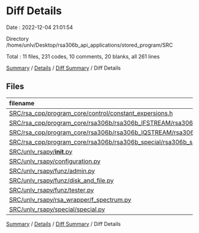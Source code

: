# Diff Details

Date : 2022-12-04 21:01:54

Directory /home/unlv/Desktop/rsa306b_api_applications/stored_program/SRC

Total : 11 files,  231 codes, 10 comments, 20 blanks, all 261 lines

[Summary](results.md) / [Details](details.md) / [Diff Summary](diff.md) / Diff Details

## Files
| filename | language | code | comment | blank | total |
| :--- | :--- | ---: | ---: | ---: | ---: |
| [SRC/rsa_cpp/program_core/control/constant_expersions.h](/SRC/rsa_cpp/program_core/control/constant_expersions.h) | C++ | 4 | 0 | 0 | 4 |
| [SRC/rsa_cpp/program_core/rsa306b/rsa306b_IFSTREAM/rsa306b_ifstream_user_record_r3f.cpp](/SRC/rsa_cpp/program_core/rsa306b/rsa306b_IFSTREAM/rsa306b_ifstream_user_record_r3f.cpp) | C++ | -9 | 18 | 1 | 10 |
| [SRC/rsa_cpp/program_core/rsa306b/rsa306b_IQSTREAM/rsa306b_iqstream_user_record_siq.cpp](/SRC/rsa_cpp/program_core/rsa306b/rsa306b_IQSTREAM/rsa306b_iqstream_user_record_siq.cpp) | C++ | 21 | -20 | 0 | 1 |
| [SRC/rsa_cpp/program_core/rsa306b/rsa306b_special/rsa306b_scan_dump.cpp](/SRC/rsa_cpp/program_core/rsa306b/rsa306b_special/rsa306b_scan_dump.cpp) | C++ | 12 | 0 | 1 | 13 |
| [SRC/unlv_rsapy/__init__.py](/SRC/unlv_rsapy/__init__.py) | Python | 4 | 0 | 2 | 6 |
| [SRC/unlv_rsapy/configuration.py](/SRC/unlv_rsapy/configuration.py) | Python | 4 | 0 | 0 | 4 |
| [SRC/unlv_rsapy/funz/admin.py](/SRC/unlv_rsapy/funz/admin.py) | Python | 4 | 0 | 0 | 4 |
| [SRC/unlv_rsapy/funz/disk_and_file.py](/SRC/unlv_rsapy/funz/disk_and_file.py) | Python | 52 | 2 | 1 | 55 |
| [SRC/unlv_rsapy/funz/tester.py](/SRC/unlv_rsapy/funz/tester.py) | Python | 64 | 9 | 9 | 82 |
| [SRC/unlv_rsapy/rsa_wrapper/f_spectrum.py](/SRC/unlv_rsapy/rsa_wrapper/f_spectrum.py) | Python | 2 | 1 | 2 | 5 |
| [SRC/unlv_rsapy/special/special.py](/SRC/unlv_rsapy/special/special.py) | Python | 73 | 0 | 4 | 77 |

[Summary](results.md) / [Details](details.md) / [Diff Summary](diff.md) / Diff Details